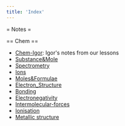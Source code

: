 ```yaml
---
title: 'Index'
---
```

= Notes =

== Chem ==
* [Chem-Igor](chem-igor): Igor's notes from our lessons
* [Substance&Mole](Substance&Mole) 
* [Spectrometry](Spectrometry)
* [Ions](Ions)
* [Moles&Formulae](Moles&Formulae)
* [Electron_Structure](Electron_Structure)
* [Bonding](Bonding)
* [Electronegativity](Electronegativity)
* [Intermolecular-forces](Intermolecular-forces)
* [Ionisation](Ionisation)
* [Metallic structure](Metallic_structure)

